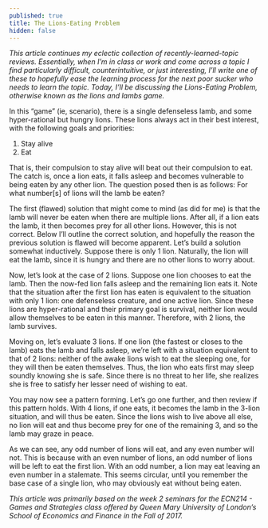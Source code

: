 ```yaml
---
published: true
title: The Lions-Eating Problem
hidden: false
---
```

_This article continues my eclectic collection of recently-learned-topic reviews. Essentially, when I’m in class or work and come across a topic I find particularly difficult, counterintuitive, or just interesting, I’ll write one of these to hopefully ease the learning process for the next poor sucker who needs to learn the topic. Today, I’ll be discussing the Lions-Eating Problem, otherwise known as the lions and lambs game._


In this “game” (ie, scenario), there is a single defenseless lamb, and some hyper-rational but hungry lions. These lions always act in their best interest, with the following goals and priorities:

 1. Stay alive
 2. Eat
 
That is, their compulsion to stay alive will beat out their compulsion to eat. The catch is, once a lion eats, it falls asleep and becomes vulnerable to being eaten by any other lion. The question posed then is as follows: For what number\[s\] of lions will the lamb be eaten?

The first (flawed) solution that might come to mind (as did for me) is that the lamb will never be eaten when there are multiple lions. After all, if a lion eats the lamb, it then becomes prey for all other lions. However, this is not correct. Below I’ll outline the correct solution, and hopefully the reason the previous solution is flawed will become apparent.
Let’s build a solution somewhat inductively. Suppose there is only 1 lion. Naturally, the lion will eat the lamb, since it is hungry and there are no other lions to worry about.

Now, let’s look at the case of 2 lions. Suppose one lion chooses to eat the lamb. Then the now-fed lion falls asleep and the remaining lion eats it. Note that the situation after the first lion has eaten is equivalent to the situation with only 1 lion: one defenseless creature, and one active lion. Since these lions are hyper-rational and their primary goal is survival, neither lion would allow themselves to be eaten in this manner. Therefore, with 2 lions, the lamb survives.

Moving on, let’s evaluate 3 lions. If one lion (the fastest or closes to the lamb) eats the lamb and falls asleep, we’re left with a situation equivalent to that of 2 lions: neither of the awake lions wish to eat the sleeping one, for they will then be eaten themselves. Thus, the lion who eats first may sleep soundly knowing she is safe. Since there is no threat to her life, she realizes she is free to satisfy her lesser need of wishing to eat.

You may now see a pattern forming. Let’s go one further, and then review if this pattern holds. With 4 lions, if one eats, it becomes the lamb in the 3-lion situation, and will thus be eaten. Since the lions wish to live above all else, no lion will eat and thus become prey for one of the remaining 3, and so the lamb may graze in peace.

As we can see, any odd number of lions will eat, and any even number will not. This is because with an even number of lions, an odd number of lions will be left to eat the first lion. With an odd number, a lion may eat leaving an even number in a stalemate. This seems circular, until you remember the base case of a single lion, who may obviously eat without being eaten.

_This article was primarily based on the week 2 seminars for the ECN214 - Games and Strategies class offered by Queen Mary University of London’s School of Economics and Finance in the Fall of 2017._
